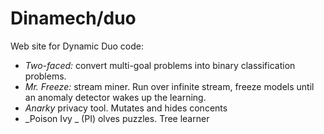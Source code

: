 # Dinamech/duo

Web site for Dynamic Duo code:

- _Two-faced:_ convert multi-goal problems into binary
  classification problems.
- _Mr. Freeze:_ stream miner. Run over infinite stream,
  freeze models until an anomaly detector wakes up the learning.
-  _Anarky_ privacy tool. Mutates and hides concents
- _Poison Ivy _ (PI) olves puzzles. Tree learner

